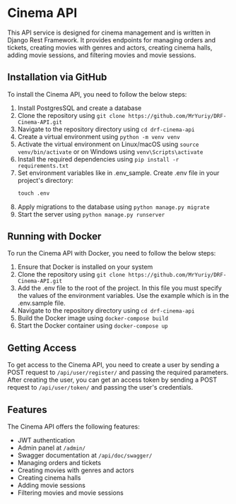 # Cinema API

This API service is designed for cinema management and is written in Django Rest Framework. It provides endpoints for managing orders and tickets, creating movies with genres and actors, creating cinema halls, adding movie sessions, and filtering movies and movie sessions.

## Installation via GitHub

To install the Cinema API, you need to follow the below steps:

1. Install PostgresSQL and create a database
2. Clone the repository using `git clone https://github.com/MrYuriy/DRF-Cinema-API.git`
3. Navigate to the repository directory using `cd drf-cinema-api`
4. Create a virtual environment using `python -m venv venv`
5. Activate the virtual environment on Linux/macOS using `source venv/bin/activate` or on Windows using `venv\Scripts\activate`
6. Install the required dependencies using `pip install -r requirements.txt`
7. Set environment variables like in .env_sample. Create .env file in your project's directory: 
   ```SQL
   touch .env
   ```
8. Apply migrations to the database using `python manage.py migrate`
9. Start the server using `python manage.py runserver`

## Running with Docker

To run the Cinema API with Docker, you need to follow the below steps:

1. Ensure that Docker is installed on your system
2. Clone the repository using `git clone https://github.com/MrYuriy/DRF-Cinema-API.git`
3. Add the .env file to the root of the project. In this file you must specify the values of the environment variables. Use the example which is in the .env.sample file.
4. Navigate to the repository directory using `cd drf-cinema-api`
5. Build the Docker image using `docker-compose build`
6. Start the Docker container using `docker-compose up`

## Getting Access

To get access to the Cinema API, you need to create a user by sending a POST request to `/api/user/register/` and passing the required parameters. After creating the user, you can get an access token by sending a POST request to `/api/user/token/` and passing the user's credentials.

## Features

The Cinema API offers the following features:

- JWT authentication
- Admin panel at `/admin/`
- Swagger documentation at `/api/doc/swagger/`
- Managing orders and tickets
- Creating movies with genres and actors
- Creating cinema halls
- Adding movie sessions
- Filtering movies and movie sessions